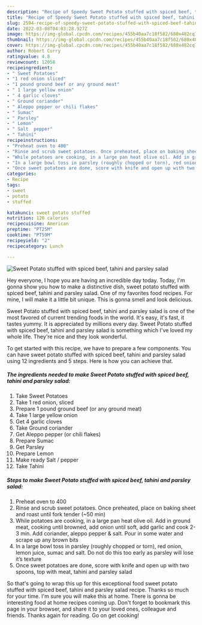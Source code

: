 ```yaml
---
description: "Recipe of Speedy Sweet Potato stuffed with spiced beef, tahini and parsley salad"
title: "Recipe of Speedy Sweet Potato stuffed with spiced beef, tahini and parsley salad"
slug: 2594-recipe-of-speedy-sweet-potato-stuffed-with-spiced-beef-tahini-and-parsley-salad
date: 2022-03-08T04:03:28.927Z
image: https://img-global.cpcdn.com/recipes/455b40aa7c18f582/680x482cq70/sweet-potato-stuffed-with-spiced-beef-tahini-and-parsley-salad-recipe-main-photo.jpg
thumbnail: https://img-global.cpcdn.com/recipes/455b40aa7c18f582/680x482cq70/sweet-potato-stuffed-with-spiced-beef-tahini-and-parsley-salad-recipe-main-photo.jpg
cover: https://img-global.cpcdn.com/recipes/455b40aa7c18f582/680x482cq70/sweet-potato-stuffed-with-spiced-beef-tahini-and-parsley-salad-recipe-main-photo.jpg
author: Robert Curry
ratingvalue: 4.8
reviewcount: 12058
recipeingredient:
- " Sweet Potatoes"
- "1 red onion sliced"
- "1 pound ground beef or any ground meat"
- " 1 large yellow onion"
- " 4 garlic cloves"
- " Ground coriander"
- " Aleppo pepper or chili flakes"
- " Sumac"
- " Parsley"
- " Lemon"
- " Salt  pepper"
- " Tahini"
recipeinstructions:
- "Preheat oven to 400"
- "Rinse and scrub sweet potatoes. Once preheated, place on baking sheet and roast until fork tender (~50 min)"
- "While potatoes are cooking, in a large pan heat olive oil. Add in ground meat, cooking until browned, add onion until soft, add garlic and cook 2-3 min. Add coriander, aleppo pepper &amp; salt. Pour in some water and scrape up any brown bits"
- "In a large bowl toss in parsley (roughly chopped or torn), red onion, lemon juice, sumac and salt. Do not do this too early as parsley will lose it’s texture"
- "Once sweet potatoes are done, score with knife and open up with two spoons, top with meat, tahini and parsley salad"
categories:
- Recipe
tags:
- sweet
- potato
- stuffed

katakunci: sweet potato stuffed 
nutrition: 120 calories
recipecuisine: American
preptime: "PT25M"
cooktime: "PT59M"
recipeyield: "2"
recipecategory: Lunch

---
```



![Sweet Potato stuffed with spiced beef, tahini and parsley salad](https://img-global.cpcdn.com/recipes/455b40aa7c18f582/680x482cq70/sweet-potato-stuffed-with-spiced-beef-tahini-and-parsley-salad-recipe-main-photo.jpg)

Hey everyone, I hope you are having an incredible day today. Today, I'm gonna show you how to make a distinctive dish, sweet potato stuffed with spiced beef, tahini and parsley salad. One of my favorites food recipes. For mine, I will make it a little bit unique. This is gonna smell and look delicious.

Sweet Potato stuffed with spiced beef, tahini and parsley salad is one of the most favored of current trending foods in the world. It's easy, it's fast, it tastes yummy. It is appreciated by millions every day. Sweet Potato stuffed with spiced beef, tahini and parsley salad is something which I've loved my whole life. They're nice and they look wonderful.




To get started with this recipe, we have to prepare a few components. You can have sweet potato stuffed with spiced beef, tahini and parsley salad using 12 ingredients and 5 steps. Here is how you can achieve that.

<!--inarticleads1-->

##### The ingredients needed to make Sweet Potato stuffed with spiced beef, tahini and parsley salad:

1. Take  Sweet Potatoes
1. Take 1 red onion, sliced
1. Prepare 1 pound ground beef (or any ground meat)
1. Take  1 large yellow onion
1. Get  4 garlic cloves
1. Take  Ground coriander
1. Get  Aleppo pepper (or chili flakes)
1. Prepare  Sumac
1. Get  Parsley
1. Prepare  Lemon
1. Make ready  Salt / pepper
1. Take  Tahini




<!--inarticleads2-->

##### Steps to make Sweet Potato stuffed with spiced beef, tahini and parsley salad:

1. Preheat oven to 400
1. Rinse and scrub sweet potatoes. Once preheated, place on baking sheet and roast until fork tender (~50 min)
1. While potatoes are cooking, in a large pan heat olive oil. Add in ground meat, cooking until browned, add onion until soft, add garlic and cook 2-3 min. Add coriander, aleppo pepper &amp; salt. Pour in some water and scrape up any brown bits
1. In a large bowl toss in parsley (roughly chopped or torn), red onion, lemon juice, sumac and salt. Do not do this too early as parsley will lose it’s texture
1. Once sweet potatoes are done, score with knife and open up with two spoons, top with meat, tahini and parsley salad




So that's going to wrap this up for this exceptional food sweet potato stuffed with spiced beef, tahini and parsley salad recipe. Thanks so much for your time. I'm sure you will make this at home. There is gonna be interesting food at home recipes coming up. Don't forget to bookmark this page in your browser, and share it to your loved ones, colleague and friends. Thanks again for reading. Go on get cooking!
